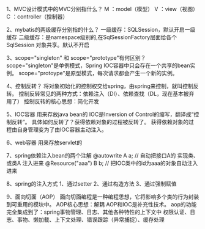 1、MVC设计模式中的MVC分别指什么？
M ：model（模型）
V ：view（视图）
C ：controller（控制器）

2、mybatis的两级缓存分别指的什么？
一级缓存：SQLSession，默认开启一级缓存
二级缓存：是namespace级别的,在SqlSessionFactory层面给各个SqlSession 对象共享。默认不开启

3、scope="singleton" 和 scope="prototype"有何区别？
scope="singleton"是单例模式，Spring IOC容器中只会存在一个共享的bean实例。
scope="protoype"是原型模式，每次请求都会产生一个新的实例。

4、控制反转？
将对象初始化的控制权交给spring，由spring来控制，就叫控制反转。
控制反转常见的两种方式：依赖注入（DI）、依赖查找（DL，现在基本被弃用了）
控制反转的核心思想：简化开发

5、IOC容器
用来存放java bean的
IOC是Inversion of Control的缩写，翻译成“控制反转”。
具体如何反转了？获得依赖对象的过程被反转了。
获得依赖对象的过程由自身管理变为了由IOC容器主动注入。



6、web容器
用来存放servlet的

7、spring依赖注入bean的两个注解
@autowrite A a;           // 自动把接口A的 实现类、或类A 注入进来
@Resource("aaa") B b;     // 把IOC类中的id为aaa的对象自动注入进来

8、spring的注入方式
1、通过setter
2、通过构造方法
3、通过强制赋值

9、面向切面（AOP）
面向切面编程是一种编程思想，它将影响多个类的行为封装到可重用的模块中。
AOP核心思想：解耦
AOP和IOC是补充性技术。
aop的功能完全集成到了：spring事物管理、日志、其他各种特性的上下文中
权限认证、日志、事物、懒加载、上下文处理、错误跟踪（异常捕捉）、缓存处理
